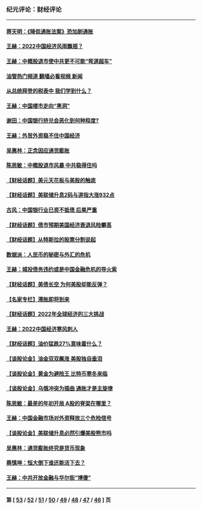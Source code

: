 ### 纪元评论：财经评论
---
#### [蒋天明：《降低通胀法案》恐加剧通胀](../../pages/nsc1026/n13806996.md?08220330) 
#### [王赫：2022中国经济风雨飘摇？](../../pages/nsc1026/n13803207.md?08220330) 
#### [王赫：中概股退市使中共更不可能“弯道超车”](../../pages/nsc1026/n13802858.md?08220330) 
#### [油管热门频道 翻墙必看视频 新闻](ok?08220330)
#### [从总统拜登的税表中 我们学到什么？](../../pages/nsc1026/n13773081.md?08220330) 
#### [王赫：中国楼市走向“黑洞”](../../pages/nsc1026/n13770647.md?08220330) 
#### [谢田：中国银行挤兑会恶化到何种程度?](../../pages/nsc1026/n13766965.md?08220330) 
#### [王赫：外贸外资稳不住中国经济](../../pages/nsc1026/n13753933.md?08220330) 
#### [吴惠林：正念因应通货膨胀](../../pages/nsc1026/n13750350.md?08220330) 
#### [陈思敏：中概股退市风暴 中共稳得住吗](../../pages/nsc1026/n13738978.md?08220330) 
#### [【财经话题】美元天花板与美股的触底](../../pages/nsc1026/n13736495.md?08220330) 
#### [【财经话题】美联储升息2码与道指大涨932点](../../pages/nsc1026/n13727377.md?08220330) 
#### [古风：中国银行业已资不抵债 后果严重](../../pages/nsc1026/n13726111.md?08220330) 
#### [【财经话题】债市预期美国经济衰退风险攀高](../../pages/nsc1026/n13698043.md?08220330) 
#### [【财经话题】从特斯拉的股票分割说起](../../pages/nsc1026/n13679733.md?08220330) 
#### [数据派：人民币的秘密与外汇的危机](../../pages/nsc1026/n13667092.md?08220330) 
#### [王赫：城投债务违约或是中国金融危机的导火索](../../pages/nsc1026/n13665322.md?08220330) 
#### [【财经话题】美债长空 为何美股却能反弹？](../../pages/nsc1026/n13665895.md?08220330) 
#### [【名家专栏】滞胀即将到来](../../pages/nsc1026/n13658171.md?08220330) 
#### [【财经话题】2022年全球经济的三大挑战](../../pages/nsc1026/n13654423.md?08220330) 
#### [王赫：2022中国经济寒风刺人](../../pages/nsc1026/n13651403.md?08220330) 
#### [【财经话题】油价猛跌27%意味着什么？](../../pages/nsc1026/n13648767.md?08220330) 
#### [【谈股论金】油金双双飙涨 美股独自垂泪](../../pages/nsc1026/n13631742.md?08220330) 
#### [【谈股论金】黄金为避险王 比特币寒冬来临](../../pages/nsc1026/n13600406.md?08220330) 
#### [【谈股论金】乌俄冲突为插曲 通胀才是主旋律](../../pages/nsc1026/n13576797.md?08220330) 
#### [陈思敏：最差的年初开局 A股的脊梁在哪里？](../../pages/nsc1026/n13558359.md?08220330) 
#### [王赫：中国金融市场对外资释放三个危险信号](../../pages/nsc1026/n13546389.md?08220330) 
#### [【谈股论金】美联储升息必然引爆美股熊市吗](../../pages/nsc1026/n13519194.md?08220330) 
#### [吴惠林：通货膨胀终究是货币现象](../../pages/nsc1026/n13512979.md?08220330) 
#### [蔡慎坤：恒大倒下谁还能活下去？](../../pages/nsc1026/n13501831.md?08220330) 
#### [王赫：中共开放金融与华尔街“博傻”](../../pages/nsc1026/n13501138.md?08220330) 

---
#### 第 [ [53](./53.md?08220330) / [52](./52.md?08220330) / [51](./51.md?08220330) / [50](./50.md?08220330) / [49](./49.md?08220330) / [48](./48.md?08220330) / [47](./47.md?08220330) / [46](./46.md?08220330) ] 页
